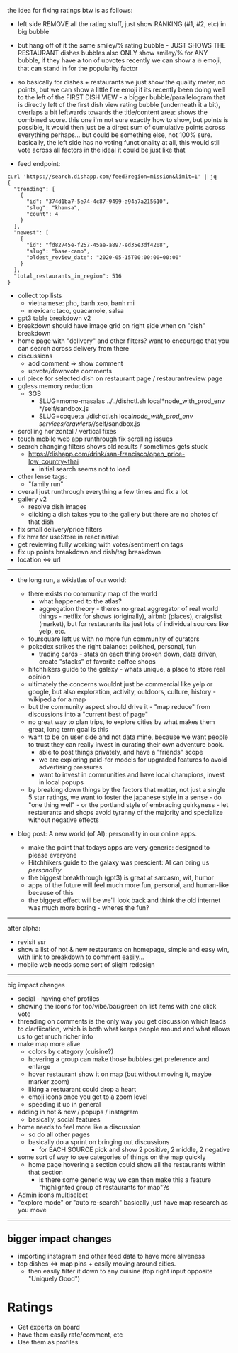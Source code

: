 the idea for fixing ratings btw is as follows:

- left side REMOVE all the rating stuff, just show RANKING (#1, #2, etc) in big bubble
- but hang off of it the same smiley/% rating bubble - JUST SHOWS THE RESTAURANT
  dishes bubbles also ONLY show smiley/%
  for ANY bubble, if they have a ton of upvotes recently we can show a :fire: emoji, that can stand in for the popularity factor
- so basically for dishes + restaurants we just show the quality meter, no points, but we can show a little fire emoji if its recently been doing well
  to the left of the FIRST DISH VIEW - a bigger bubble/parallelogram that is directly left of the first dish view rating bubble (underneath it a bit), overlaps a bit leftwards towards the title/content area: shows the combined score. this one i'm not sure exactly how to show, but points is possible, it would then just be a direct sum of cumulative points across everything perhaps... but could be something else, not 100% sure. basically, the left side has no voting functionality at all, this would still vote across all factors
  in the ideal it could be just like that

- feed endpoint:

```
curl 'https://search.dishapp.com/feed?region=mission&limit=1' | jq
{
  "trending": [
    {
      "id": "374d1ba7-5e74-4c87-9499-a94a7a215610",
      "slug": "khamsa",
      "count": 4
    }
  ],
  "newest": [
    {
      "id": "fd82745e-f257-45ae-a897-ed35e3df4208",
      "slug": "base-camp",
      "oldest_review_date": "2020-05-15T00:00:00+00:00"
    }
  ],
  "total_restaurants_in_region": 516
}
```

- collect top lists
  - vietnamese: pho, banh xeo, banh mi
  - mexican: taco, guacamole, salsa
- gpt3 table breakdown v2
- breakdown should have image grid on right side when on "dish" breakdown
- home page with "delivery" and other filters? want to encourage that you can search across delivery from there
- discussions
  - add comment => show comment
  - upvote/downvote comments
- url piece for selected dish on restaurant page / restaurantreview page
- gqless memory reduction
  - 3GB
    - SLUG=momo-masalas ../../dishctl.sh local*node_with_prod_env */self/sandbox.js
    - SLUG=coqueta ./dishctl.sh local*node_with_prod_env services/crawlers/*/self/sandbox.js
- scrolling horizontal / vertical fixes
- touch mobile web app runthrough fix scrolling issues
- search changing filters shows old results / sometimes gets stuck
  - https://dishapp.com/drink/san-francisco/open_price-low_country~thai
    - initial search seems not to load
- other lense tags:
  - "family run"
- overall just runthrough everything a few times and fix a lot
- gallery v2
  - resolve dish images
  - clicking a dish takes you to the gallery but there are no photos of that dish
- fix small delivery/price filters
- fix hmr for useStore in react native
- get reviewing fully working with votes/sentiment on tags
- fix up points breakdown and dish/tag breakdown
- location <=> url

---

- the long run, a wikiatlas of our world:

  - there exists no community map of the world
    - what happened to the atlas?
    - aggregation theory - theres no great aggregator of real world things - netflix for shows (originally), airbnb (places), craigslist (market), but for restaurants its just lots of individual sources like yelp, etc.
  - foursquare left us with no more fun community of curators
  - pokedex strikes the right balance: polished, personal, fun
    - trading cards - stats on each thing broken down, data driven, create "stacks" of favorite coffee shops
  - hitchhikers guide to the galaxy - whats unique, a place to store real opinion
  - ultimately the concerns wouldnt just be commercial like yelp or google, but also exploration, activity, outdoors, culture, history - wikipedia for a map
  - but the community aspect should drive it - "map reduce" from discussions into a "current best of page"
  - no great way to plan trips, to explore cities by what makes them great, long term goal is this
  - want to be on user side and not data mine, because we want people to trust they can really invest in curating their own adventure book.
    - able to post things privately, and have a "friends" scope
    - we are exploring paid-for models for upgraded features to avoid advertising pressures
    - want to invest in communities and have local champions, invest in local popups
  - by breaking down things by the factors that matter, not just a single 5 star ratings, we want to foster the japanese style in a sense - do "one thing well" - or the portland style of embracing quirkyness - let restaurants and shops avoid tyranny of the majority and specialize without negative effects

- blog post: A new world (of AI): personality in our online apps.
  - make the point that todays apps are very generic: designed to please everyone
  - Hitchhikers guide to the galaxy was prescient: AI can bring us _personality_
  - the biggest breakthrough (gpt3) is great at sarcasm, wit, humor
  - apps of the future will feel much more fun, personal, and human-like because of this
  - the biggest effect will be we'll look back and think the old internet was much more boring - wheres the fun?

---

after alpha:

- revisit ssr
- show a list of hot & new restaurants on homepage, simple and easy win, with link to breakdown to comment easily...
- mobile web needs some sort of slight redesign

---

big impact changes

- social - having chef profiles
- showing the icons for top/vibe/bar/green on list items with one click vote
- threading on comments is the only way you get discussion which leads to clarfiication, which is both what keeps people around and what allows us to get much richer info
- make map more alive
  - colors by category (cuisine?)
  - hovering a group can make those bubbles get preference and enlarge
  - hover restaurant show it on map (but without moving it, maybe marker zoom)
  - liking a restuarant could drop a heart
  - emoji icons once you get to a zoom level
  - speeding it up in general
- adding in hot & new / popups / instagram
  - basically, social features
- home needs to feel more like a discussion
  - so do all other pages
  - basically do a sprint on bringing out discussions
    - for EACH SOURCE pick and show 2 positive, 2 middle, 2 negative
- some sort of way to see categories of things on the map quickly
  - home page hovering a section could show all the restaurants within that section
    - is there some generic way we can then make this a feature "highlighted group of restaurants for map"?s
- Admin icons multiselect
- "explore mode" or "auto re-search" basically just have map research as you move

---

## bigger impact changes

- importing instagram and other feed data to have more aliveness
- top dishes <=> map pins + easily moving around cities.
  - then easily filter it down to any cuisine (top right input opposite "Uniquely Good")

# Ratings

- Get experts on board
- have them easily rate/comment, etc
- Use them as profiles
